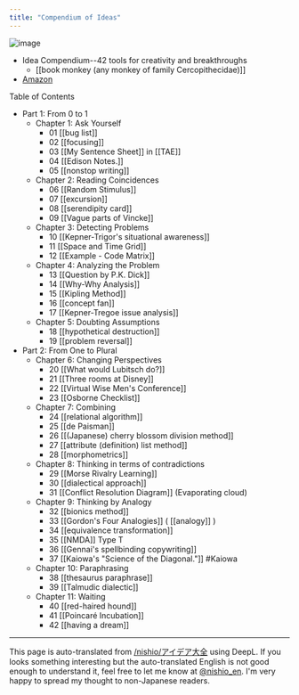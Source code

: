 ```yaml
---
title: "Compendium of Ideas"
---
```


![image](https://gyazo.com/5ea407962a6bb2a86f03ec70633480bd/thumb/1000)
- Idea Compendium--42 tools for creativity and breakthroughs
    - [[book monkey (any monkey of family Cercopithecidae)]]
- [Amazon](https://amzn.to/2NKqnvP)

Table of Contents
- Part 1: From 0 to 1
    - Chapter 1: Ask Yourself
        - 01  [[bug list]]
        - 02  [[focusing]]
        - 03 [[My Sentence Sheet]] in [[TAE]]
        - 04  [[Edison Notes.]]
        - 05  [[nonstop writing]]
    - Chapter 2: Reading Coincidences
        - 06  [[Random Stimulus]]
        - 07  [[excursion]]
        - 08  [[serendipity card]]
        - 09  [[Vague parts of Vincke]]
    - Chapter 3: Detecting Problems
        - 10  [[Kepner-Trigor's situational awareness]]
        - 11  [[Space and Time Grid]]
        - 12  [[Example - Code Matrix]]
    - Chapter 4: Analyzing the Problem
        - 13  [[Question by P.K. Dick]]
        - 14  [[Why-Why Analysis]]
        - 15  [[Kipling Method]]
        - 16  [[concept fan]]
        - 17  [[Kepner-Tregoe issue analysis]]
    - Chapter 5: Doubting Assumptions
        - 18  [[hypothetical destruction]]
        - 19  [[problem reversal]]
- Part 2: From One to Plural
    - Chapter 6: Changing Perspectives
        - 20  [[What would Lubitsch do?]]
        - 21  [[Three rooms at Disney]]
        - 22  [[Virtual Wise Men's Conference]]
        - 23  [[Osborne Checklist]]
    - Chapter 7: Combining
        - 24  [[relational algorithm]]
        - 25  [[de Paisman]]
        - 26  [[(Japanese) cherry blossom division method]]
        - 27  [[attribute (definition) list method]]
        - 28  [[morphometrics]]
    - Chapter 8: Thinking in terms of contradictions
        - 29  [[Morse Rivalry Learning]]
        - 30  [[dialectical approach]]
        - 31 [[Conflict Resolution Diagram]] (Evaporating cloud)
    - Chapter 9: Thinking by Analogy
        - 32  [[bionics method]]
        - 33  [[Gordon's Four Analogies]] ( [[analogy]] )
        - 34  [[equivalence transformation]]
        - 35 [[NMDA]] Type T
        - 36  [[Gennai's spellbinding copywriting]]
        - 37 [[Kaiowa's "Science of the Diagonal."]] #Kaiowa
    - Chapter 10: Paraphrasing
        - 38  [[thesaurus paraphrase]]
        - 39  [[Talmudic dialectic]]
    - Chapter 11: Waiting
        - 40  [[red-haired hound]]
        - 41  [[Poincaré Incubation]]
        - 42  [[having a dream]]
---
This page is auto-translated from [/nishio/アイデア大全](https://scrapbox.io/nishio/アイデア大全) using DeepL. If you looks something interesting but the auto-translated English is not good enough to understand it, feel free to let me know at [@nishio_en](https://twitter.com/nishio_en). I'm very happy to spread my thought to non-Japanese readers.